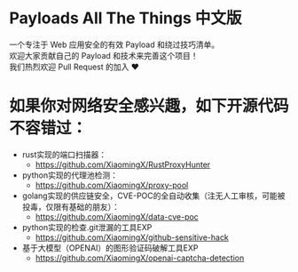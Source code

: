 # Payloads All The Things 中文版

一个专注于 Web 应用安全的有效 Payload 和绕过技巧清单。  
欢迎大家贡献自己的 Payload 和技术来完善这个项目！  
我们热烈欢迎 Pull Request 的加入 :heart:



# 如果你对网络安全感兴趣，如下开源代码不容错过：
 - rust实现的端口扫描器：
   - https://github.com/XiaomingX/RustProxyHunter
 - python实现的代理池检测：
   - https://github.com/XiaomingX/proxy-pool
 - golang实现的供应链安全，CVE-POC的全自动收集（注无人工审核，可能被投毒，仅限有基础的朋友）：
   - https://github.com/XiaomingX/data-cve-poc
 - python实现的检查.git泄漏的工具EXP
   - https://github.com/XiaomingX/github-sensitive-hack
 - 基于大模型（OPENAI）的图形验证码破解工具EXP
   - https://github.com/XiaomingX/openai-captcha-detection 
 
